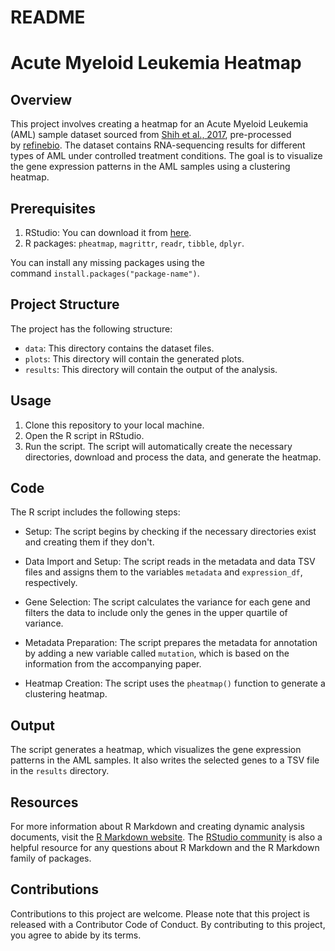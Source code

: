 # README
Acute Myeloid Leukemia Heatmap
==============================

Overview
--------

This project involves creating a heatmap for an Acute Myeloid Leukemia (AML) sample dataset sourced from [Shih et al., 2017](https://pubmed.ncbi.nlm.nih.gov/28193779/), pre-processed by [refinebio](https://www.refine.bio/). The dataset contains RNA-sequencing results for different types of AML under controlled treatment conditions. The goal is to visualize the gene expression patterns in the AML samples using a clustering heatmap.

Prerequisites
-------------

1.  RStudio: You can download it from [here](https://rstudio.com/products/rstudio/download/).
2.  R packages: `pheatmap`, `magrittr`, `readr`, `tibble`, `dplyr`.

You can install any missing packages using the command `install.packages("package-name")`.

Project Structure
-----------------

The project has the following structure:

-   `data`: This directory contains the dataset files.
-   `plots`: This directory will contain the generated plots.
-   `results`: This directory will contain the output of the analysis.

Usage
-----

1.  Clone this repository to your local machine.
2.  Open the R script in RStudio.
3.  Run the script. The script will automatically create the necessary directories, download and process the data, and generate the heatmap.

Code
----

The R script includes the following steps:

-   Setup: The script begins by checking if the necessary directories exist and creating them if they don't.

-   Data Import and Setup: The script reads in the metadata and data TSV files and assigns them to the variables `metadata` and `expression_df`, respectively.

-   Gene Selection: The script calculates the variance for each gene and filters the data to include only the genes in the upper quartile of variance.

-   Metadata Preparation: The script prepares the metadata for annotation by adding a new variable called `mutation`, which is based on the information from the accompanying paper.

-   Heatmap Creation: The script uses the `pheatmap()` function to generate a clustering heatmap.

Output
------

The script generates a heatmap, which visualizes the gene expression patterns in the AML samples. It also writes the selected genes to a TSV file in the `results` directory.

Resources
---------

For more information about R Markdown and creating dynamic analysis documents, visit the [R Markdown website](https://rmarkdown.rstudio.com/). The [RStudio community](https://community.rstudio.com/) is also a helpful resource for any questions about R Markdown and the R Markdown family of packages.

Contributions
-------------

Contributions to this project are welcome. Please note that this project is released with a Contributor Code of Conduct. By contributing to this project, you agree to abide by its terms.
